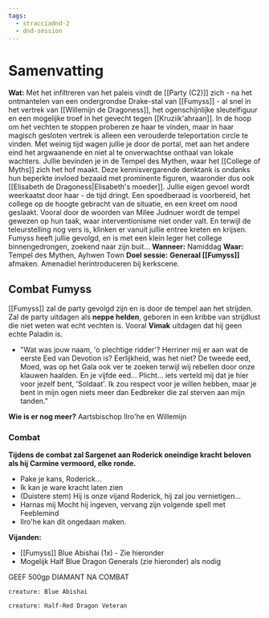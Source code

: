 ```yaml
---
tags:
  - stracciadnd-2
  - dnd-session
---
```

# Samenvatting
**Wat:** Met het infiltreren van het paleis vindt de [[Party (C2)]] zich - na het ontmantelen van een ondergrondse Drake-stal van [[Fumyss]] - al snel in het vertrek van [[Willemijn de Dragoness]], het ogenschijnlijke sleutelfiguur en een mogelijke troef in het gevecht tegen [[Kruziik'ahraan]]. In de hoop om het vechten te stoppen proberen ze haar te vinden, maar in haar magisch gesloten vertrek is alleen een verouderde teleportation circle te vinden. Met weinig tijd wagen jullie je door de portal, met aan het andere eind het argwaanende en niet al te onverwachtse onthaal van lokale wachters. Jullie bevinden je in de Tempel des Mythen, waar het [[College of Myths]] zich het hof maakt. Deze kennisvergarende denktank is ondanks hun beperkte invloed bezaaid met prominente figuren, waaronder dus ook [[Elisabeth de Dragoness|Elisabeth's moeder]]. Jullie eigen gevoel wordt weerkaatst door haar - de tijd dringt. Een spoedberaad is voorbereid, het college op de hoogte gebracht van de situatie, en een kreet om nood geslaakt. Vooral door de woorden van Milee Judnuer wordt de tempel gewezen op hun taak, waar interventionisme niet onder valt. En terwijl de teleurstelling nog vers is, klinken er vanuit jullie entree kreten en krijsen. Fumyss heeft jullie gevolgd, en is met een klein leger het college binnengedrongen, zoekend naar zijn buit...
**Wanneer:** Namiddag
**Waar:** Tempel des Mythen, Ayhwen Town
**Doel sessie:** **Generaal [[Fumyss]]** afmaken. Amenadiel herintroduceren bij kerkscene. 

## Combat Fumyss
[[Fumyss]] zal de party gevolgd zijn en is door de tempel aan het strijden. 
Zal de party uitdagen als **neppe helden**, geboren in een kribbe van strijdlust die niet weten wat echt vechten is. Vooral **Vimak** uitdagen dat hij geen echte Paladin is.
- "Wat was jouw naam, 'o plechtige ridder'? Herriner mij er aan wat de eerste Eed van Devotion is? Eerlijkheid, was het niet? De tweede eed, Moed, was op het Gala ook ver te zoeken terwijl wij rebellen door onze klauwen haalden. En je vijfde eed... Plicht... iets verteld mij dat je hier voor jezelf bent, 'Soldaat'. Ik zou respect voor je willen hebben, maar je bent in mijn ogen niets meer dan Eedbreker die zal sterven aan mijn tanden."

**Wie is er nog meer?** Aartsbischop Ilro'he en Willemijn
### Combat
**Tijdens de combat zal Sargenet aan Roderick oneindige kracht beloven als hij Carmine vermoord, elke ronde.**
- Pake je kans, Roderick...
- Ik kan je ware kracht laten zien
- (Duistere stem) Hij is onze vijand Roderick, hij zal jou vernietigen...
- Harnas mij
Mocht hij ingeven, vervang zijn volgende spell met Feeblemind
- Ilro'he kan dit ongedaan maken.

**Vijanden:**
- [[Fumyss]] Blue Abishai (1x) - Zie hieronder
- Mogelijk Half Blue Dragon Generals (zie hieronder) als nodig

GEEF 500gp DIAMANT NA COMBAT


```statblock
creature: Blue Abishai
```


```statblock
creature: Half-Red Dragon Veteran
```